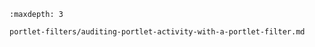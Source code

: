 ```{toctree}
:maxdepth: 3

portlet-filters/auditing-portlet-activity-with-a-portlet-filter.md
```

```{include} ./portlet-filters/auditing-portlet-activity-with-a-portlet-filter.md
```